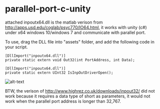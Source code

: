 # parallel-port-c-unity


attached inpoutx64.dll is the matlab verison from http://apps.usd.edu/coglab/psyc770/IO64.html, it works with unity (c#) under x64 windows 10/windows 7 and communicate with parallel port.

To use, drag the DLL file into "assets" folder, and add the following code in your script.

    [DllImport("inpoutx64.dll")]
    private static extern void Out32(int PortAddress, int Data);

    [DllImport("inpoutx64.dll")]
    private static extern UInt32 IsInpOutDriverOpen();
    
    
![alt-text](link)



BTW, the verison of http://www.highrez.co.uk/downloads/inpout32/ did not work because it requires a data type of short as parameters, it would not work when the parallel port address is longer than 32,767.





